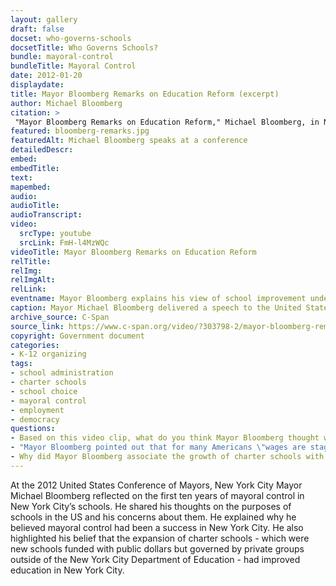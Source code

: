 ```yaml
--- 
layout: gallery
draft: false
docset: who-governs-schools
docsetTitle: Who Governs Schools?
bundle: mayoral-control
bundleTitle: Mayoral Control
date: 2012-01-20
displaydate: 
title: Mayor Bloomberg Remarks on Education Reform (excerpt)
author: Michael Bloomberg
citation: >
 "Mayor Bloomberg Remarks on Education Reform," Michael Bloomberg, in New York City Civil Rights History Project, Accessed: [Month Day, Year], https://nyccivilrightshistory.org/gallery/bloomberg-remarks.
featured: bloomberg-remarks.jpg
featuredAlt: Michael Bloomberg speaks at a conference
detailedDescr: 
embed: 
embedTitle: 
text: 
mapembed: 
audio: 
audioTitle: 
audioTranscript: 
video: 
  srcType: youtube
  srcLink: FmH-l4MzWQc
videoTitle: Mayor Bloomberg Remarks on Education Reform
relTitle: 
relImg: 
relImgAlt: 
relLink: 
eventname: Mayor Bloomberg explains his view of school improvement under mayoral control. 
caption: Mayor Michael Bloomberg delivered a speech to the United States Conference of Mayors on education reform. He described what he saw as accomplishments in the first ten years of mayoral control in New York City. 
archive_source: C-Span
source_link: https://www.c-span.org/video/?303798-2/mayor-bloomberg-remarks-education-reform
copyright: Government document
categories: 
- K-12 organizing
tags:
- school administration
- charter schools
- school choice
- mayoral control
- employment
- democracy
questions: 
- Based on this video clip, what do you think Mayor Bloomberg thought were the purposes of schools? Do you agree or disagree with his view? Why? How do his views compare to others that you have read about? 
- "Mayor Bloomberg pointed out that for many Americans \"wages are stagnating\" and that \"too many young people are unable to find the career path [that leads] to the American Dream.\" He thought this was a result of poor performance in education. What other factors might be involved?"
- Why did Mayor Bloomberg associate the growth of charter schools with educational improvements? What evidence did he use to support his answer? Is that evidence convincing to you? Why or why not?
--- 
```


At the 2012 United States Conference of Mayors, New York City Mayor Michael Bloomberg reflected on the first ten years of mayoral control in New York City’s schools. He shared his thoughts on the purposes of schools in the US and his concerns about them. He explained why he believed mayoral control had been a success in New York City. He also highlighted his belief that the expansion of charter schools - which were new schools funded with public dollars but governed by private groups outside of the New York City Department of Education - had improved education in New York City.  
